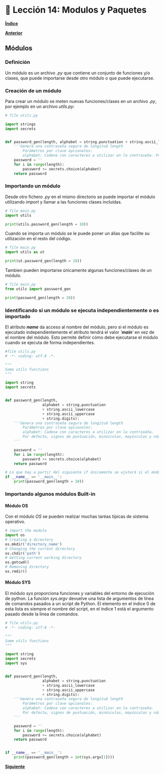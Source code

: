 # 📗 Lección 14: Modulos y Paquetes

**[Índice](../README.md)**

**[Anterior](../13_Funciones/README.md)**

## Módulos

### Definición

Un módulo es un archivo *.py* que contiene un conjunto de funciones y/o clases, que puede importarse desde otro módulo o que puede ejecutarse.

### Creación de un módulo

Para crear un módulo se meten nuevas funciones/clases en un archivo *.py*, por ejemplo en un archivo *utils.py*:

```python
# file utils.py

import strings
import secrets


def password_gen(length, alphabet = string.punctuation + string.ascii_lowercase + string.ascii_uppercase + string.digits):
    '''Genera una contraseña segura de longitud length
        Parámetros por clave opcionales:
        alphabet: Cadena con caracteres a utilizar en la contraseña. Por defecto, signos de puntuación, minúsculas, mayúsculas y números'''
    password = ''
    for i in range(length):
        password += secrets.choice(alphabet)
    return password
```

### Importando un módulo

Desde otro fichero *.py* en el mismo directorio se puede importar el módulo utilizando *import* y llamar a las funciones clases incluídas.

```python
# file main.py
import utils

print(utils.password_gen(length = 10))
```

Cuando se importa un módulo se le puede poner un álias que facilite su utilización en el resto del código.

```python
# file main.py
import utils as ut

print(ut.password_gen(length = 10))
```

Tambien pueden importarse únicamente algunas funciones/clases de un módulo.

```python
# file main.py
from utils import password_gen

print(password_gen(length = 20))
```

### Identificando si un módulo se ejecuta independientemente o es importado

El atributo *__name__* da acceso al nombre del módulo, pero si el módulo es ejecutado independientemente el atributo tendrá el valor *'__main__'* en vez de el nombre del módulo. Esto permite definir cómo debe ejecutarse el módulo cuando se ejecuta de forma independientes.

```python
#file utils.py
# -*- coding: utf-8 -*-

"""
Some utils functions
"""

import string
import secrets


def password_gen(length, 
                 alphabet = string.punctuation 
                 + string.ascii_lowercase 
                 + string.ascii_uppercase 
                 + string.digits):
    '''Genera una contraseña segura de longitud length
        Parámetros por clave opcionales: 
        alphabet: Cadena con caracteres a utilizar en la contraseña. 
        Por defecto, signos de puntuación, minúsculas, mayúsculas y números
    '''

    password = ''
    for i in range(length):
        password += secrets.choice(alphabet)
    return password

# Lo que hay a partir del siguiente if únicamente se ejutará si el módulo es lanzado directamente, pero no si el módulo es importado
if __name__ == '__main__':
    print(password_gen(length = 10)) 
```

### Importando algunos módulos Built-in

#### Módulo OS

Con el módulo *OS* se pueden realizar muchas taréas típicas de sistema operativo.

```python
# import the module
import os
# Creating a directory
os.mkdir('directory_name')
# Changing the current directory
os.chdir('path')
# Getting current working directory
os.getcwd()
# Removing directory
os.rmdir()
```

#### Módulo SYS

El módulo *sys* proporciona funciones y variables del entorno de ejecución de python. La función *sys.argv* devuelve una lista de argumentos de línea de comandos pasados a un script de Python. El elemento en el índice 0 de esta lista es siempre el nombre del script, en el índice 1 está el argumento pasado desde la línea de comandos.

```python
# file utils.py
# -*- coding: utf-8 -*-

"""
Some utils functions
"""

import string
import secrets
import sys


def password_gen(length, 
                 alphabet = string.punctuation 
                 + string.ascii_lowercase 
                 + string.ascii_uppercase 
                 + string.digits):
    '''Genera una contraseña segura de longitud length
        Parámetros por clave opcionales: 
        alphabet: Cadena con caracteres a utilizar en la contraseña. 
        Por defecto, signos de puntuación, minúsculas, mayúsculas y números
    '''

    password = ''
    for i in range(length):
        password += secrets.choice(alphabet)
    return password


if __name__ == '__main__':
    print(password_gen(length = int(sys.argv[1])))
```



**[Siguiente](../15_EntornosVirtuales/README.md)**
